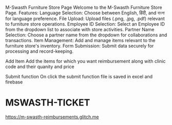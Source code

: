 ﻿M-Swasth Furniture Store Page
Welcome to the M-Swasth Furniture Store Page. 
Features:
Language Selection:
Choose between English, हिंदी, and বাংলা for language preference.
File Upload:
Upload files (.png, .jpg, .pdf) relevant to furniture store operations.
Employee ID Selection:
Select an Employee ID from the dropdown list to associate with store activities.
Partner Name Selection:
Choose a partner name from the dropdown for collaborations and transactions.
Item Management:
Add and manage items relevant to the furniture store's inventory.
Form Submission:
Submit data securely for processing and record-keeping.

Add Item
Add the items for which you want reimbursement along with clinic code and their quanity and price

Submit function
On click the submit function file is saved in excel and firebase 



# MSWASTH-TICKET
https://m-swasth-reimbursements.glitch.me


